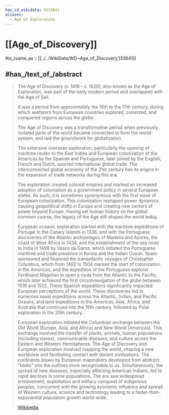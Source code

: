 ```yaml
---
has_id_wikidata: Q133641
aliases:
  - Age of Exploration
---
```


# [[Age_of_Discovery]] 

#is_/same_as :: [[../../WikiData/WD~Age_of_Discovery,133641]] 

## #has_/text_of_/abstract 

> The Age of Discovery (c. 1418 – c. 1620), also known as the Age of Exploration, 
> was part of the early modern period and overlapped with the Age of Sail. 
> 
> It was a period from approximately the 15th to the 17th century, 
> during which seafarers from European countries explored, colonized, 
> and conquered regions across the globe. 
> 
> The Age of Discovery was a transformative period 
> when previously isolated parts of the world became connected to form the world-system, 
> and laid the groundwork for globalization. 
> 
> The extensive overseas exploration, particularly the opening of maritime routes to the East Indies 
> and European colonization of the Americas by the Spanish and Portuguese, 
> later joined by the English, French and Dutch, spurred international global trade. 
> The interconnected global economy of the 21st century 
> has its origins in the expansion of trade networks during this era.
>
> The exploration created colonial empires 
> and marked an increased adoption of colonialism as a government policy in several European states. 
> As such, it is sometimes synonymous with the first wave of European colonization. 
> This colonization reshaped power dynamics causing geopolitical shifts in Europe 
> and creating new centers of power beyond Europe. 
> Having set human history on the global common course, 
> the legacy of the Age still shapes the world today.
>
> European oceanic exploration started with the maritime expeditions of Portugal to the Canary Islands in 1336, and with the Portuguese discoveries of the Atlantic archipelagos of Madeira and Azores, the coast of West Africa in 1434, and the establishment of the sea route to India in 1498 by Vasco da Gama, which initiated the Portuguese maritime and trade presence in Kerala and the Indian Ocean. Spain sponsored and financed the transatlantic voyages of Christopher Columbus, which from 1492 to 1504 marked the start of colonization in the Americas, and the expedition of the Portuguese explorer Ferdinand Magellan to open a route from the Atlantic to the Pacific, which later achieved the first circumnavigation of the globe between 1519 and 1522. These Spanish expeditions significantly impacted European perceptions of the world. These discoveries led to numerous naval expeditions across the Atlantic, Indian, and Pacific Oceans, and land expeditions in the Americas, Asia, Africa, and Australia that continued into the 19th century, followed by Polar exploration in the 20th century.
>
> European exploration initiated the Columbian exchange between the Old World (Europe, Asia, and Africa) and New World (Americas). This exchange involved the transfer of plants, animals, human populations (including slaves), communicable diseases, and culture across the Eastern and Western Hemispheres. The Age of Discovery and European exploration involved mapping the world, shaping a new worldview and facilitating contact with distant civilizations. The continents drawn by European mapmakers developed from abstract "blobs" into the outlines more recognizable to us. Simultaneously, the spread of new diseases, especially affecting American Indians, led to rapid declines in some populations. The era saw widespread enslavement, exploitation and military conquest of indigenous peoples, concurrent with the growing economic influence and spread of Western culture, science and technology leading to a faster-than-exponential population growth world-wide.
>
> [Wikipedia](https://en.wikipedia.org/wiki/Age%20of%20Discovery) 

